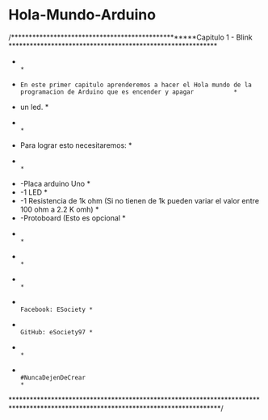# Hola-Mundo-Arduino

/***************************************************Capitulo 1 -  Blink ***********************************************************
*                                                                                                                                 *
*     En este primer capitulo aprenderemos a hacer el Hola mundo de la programacion de Arduino que es encender y apagar           *
*  un led.                                                                                                                        *
*                                                                                                                                 *
*  Para lograr esto necesitaremos:                                                                                                *
*                                                                                                                                 *
*  -Placa arduino Uno                                                                                                             *
*  -1 LED                                                                                                                         *
*  -1 Resistencia de 1k ohm (Si no tienen de 1k pueden variar el valor entre 100 ohm a 2.2 K omh)                                 *
*  -Protoboard (Esto es opcional                                                                                                  *
*                                                                                                                                 *
*                                                                                                                                 *
*                                                                                                                                 *
*                                                                                                              Facebook: ESociety *
*                                                                                                              GitHub: eSociety97 *
*                                                                                                                                 *
*                                                         #NuncaDejenDeCrear                                                      *
***********************************************************************************************************************************/  
